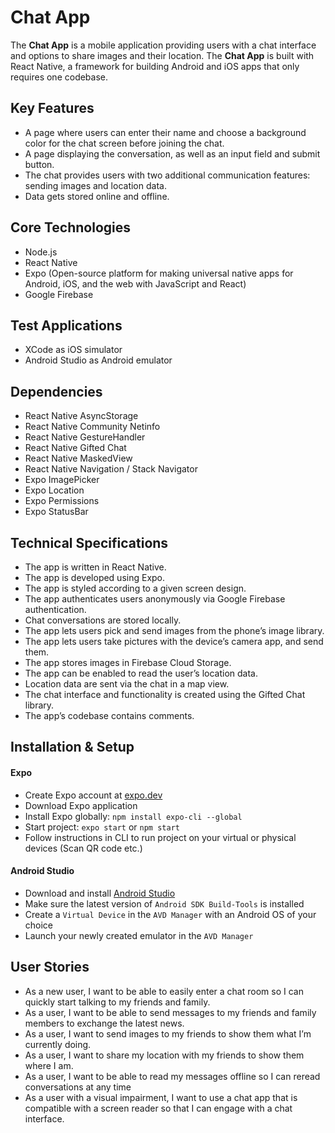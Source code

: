 # Chat App

The **Chat App** is a mobile application providing users with a chat interface and options to share images and their location. The **Chat App** is built with React Native, a framework for building Android and iOS apps that only requires one codebase.

## Key Features

* A page where users can enter their name and choose a background color for the chat screen before joining the chat.
* A page displaying the conversation, as well as an input field and submit button.
* The chat  provides users with two additional communication features: sending images and location data.
* Data gets stored online and offline.

## Core Technologies

* Node.js
* React Native
* Expo (Open-source platform for making universal native apps for Android, iOS, and the web with JavaScript and React)
* Google Firebase

## Test Applications

* XCode as iOS simulator
* Android Studio as Android emulator

## Dependencies
* React Native AsyncStorage
* React Native Community Netinfo
* React Native GestureHandler
* React Native Gifted Chat
* React Native MaskedView
* React Native Navigation / Stack Navigator
* Expo ImagePicker
* Expo Location
* Expo Permissions
* Expo StatusBar

## Technical Specifications 

* The app is written in React Native.
* The app is developed using Expo.
* The app is styled according to a given screen design.
* The app authenticates users anonymously via Google Firebase authentication.
* Chat conversations are stored locally.
* The app lets users pick and send images from the phone’s image library.
* The app lets users take pictures with the device’s camera app, and send them.
* The app stores images in Firebase Cloud Storage.
* The app can be enabled to read the user’s location data.
* Location data are sent via the chat in a map view.
* The chat interface and functionality is created using the Gifted Chat library.
* The app’s codebase contains comments.

## Installation & Setup

#### Expo
* Create Expo account at [expo.dev](https://expo.dev)
* Download Expo application
* Install Expo globally: `npm install expo-cli --global`
* Start project: `expo start` or `npm start`
* Follow instructions in CLI to run project on your virtual or physical devices (Scan QR code etc.)
#### Android Studio
* Download and install [Android Studio](https://developer.android.com/studio)
* Make sure the latest version of `Android SDK Build-Tools` is installed
* Create a `Virtual Device` in the `AVD Manager` with an Android OS of your choice
* Launch your newly created emulator in the `AVD Manager`

## User Stories

*  As a new user, I want to be able to easily enter a chat room so I can quickly start talking to my
friends and family.
* As a user, I want to be able to send messages to my friends and family members to exchange
the latest news.
* As a user, I want to send images to my friends to show them what I’m currently doing.
* As a user, I want to share my location with my friends to show them where I am.
* As a user, I want to be able to read my messages offline so I can reread conversations at any
time
* As a user with a visual impairment, I want to use a chat app that is compatible with a screen
reader so that I can engage with a chat interface.